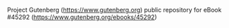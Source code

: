 Project Gutenberg (https://www.gutenberg.org) public repository for eBook #45292 (https://www.gutenberg.org/ebooks/45292)
